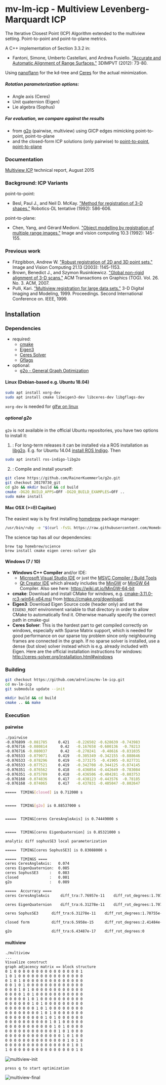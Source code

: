 mv-lm-icp - Multiview Levenberg-Marquardt ICP
================================

The Iterative Closest Point (ICP) Algorithm extended to the multiview setting. Point-to-point and point-to-plane metrics.

A C++ implementation of Section 3.3.2 in:
* Fantoni, Simone, Umberto Castellani, and Andrea Fusiello. ["Accurate and Automatic Alignment of Range Surfaces."](http://www.diegm.uniud.it/fusiello/papers/3dimpvt12-a.pdf) 3DIMPVT (2012): 73-80.

Using [nanoflann](https://github.com/jlblancoc/nanoflann) for the kd-tree and [Ceres](http://ceres-solver.org/) for the actual minimization.

##### Rotation parameterization options:
* Angle axis (Ceres)
* Unit quaternion (Eigen)
* Lie algebra (Sophus)

##### For evaluation, we compare against the results 
* from [g2o](https://openslam.org/g2o.html) (pairwise, multiview) using GICP edges mimicking point-to-point, point-to-plane
* and the closed-form ICP solutions (only pairwise) to [point-to-point](http://graphics.stanford.edu/~smr/ICP/comparison/eggert_comparison_mva97.pdf), [point-to-plane](https://www.comp.nus.edu.sg/~lowkl/publications/lowk_point-to-plane_icp_techrep.pdf)

### Documentation
[Multiview ICP](docs/mv-lm-icp.pdf) technical report, August 2015


### Background: ICP Variants
point-to-point:
* Besl, Paul J., and Neil D. McKay. ["Method for registration of 3-D shapes."](http://eecs.vanderbilt.edu/courses/CS359/other_links/papers/1992_besl_mckay_ICP.pdf) Robotics-DL tentative (1992): 586-606.

point-to-plane:
* Chen, Yang, and Gérard Medioni. ["Object modelling by registration of multiple range images."](http://graphics.stanford.edu/~smr/ICP/comparison/chen-medioni-align-rob91.pdf) Image and vision computing 10.3 (1992): 145-155.

### Previous work
* Fitzgibbon, Andrew W. ["Robust registration of 2D and 3D point sets."](http://citeseerx.ist.psu.edu/viewdoc/download?doi=10.1.1.83.3846&rep=rep1&type=pdf) Image and Vision Computing 21.13 (2003): 1145-1153.
* Brown, Benedict J., and Szymon Rusinkiewicz. ["Global non-rigid alignment of 3-D scans."](http://gfx.cs.princeton.edu/pubs/Brown_2007_GNA/global_tps.pdf) ACM Transactions on Graphics (TOG). Vol. 26. No. 3. ACM, 2007.
* Pulli, Kari. ["Multiview registration for large data sets."](https://graphics.stanford.edu/papers/pulli-3dim99/3dim99.pdf) 3-D Digital Imaging and Modeling, 1999. Proceedings. Second International Conference on. IEEE, 1999.


## Installation

### Dependencies

* required:
  * [cmake](https://cmake.org/)
  * [Eigen3](http://eigen.tuxfamily.org)
  * [Ceres Solver](http://ceres-solver.org/)
  * [Gflags](https://github.com/gflags/gflags)
* optional:
  * [g2o - General Graph Optimization](https://github.com/RainerKuemmerle/g2o)

#### Linux (Debian-based e.g. Ubuntu 18.04)

```sh
sudo apt install xorg-dev
sudo apt install cmake libeigen3-dev libceres-dev libgflags-dev
```
`xorg-dev` is needed for [glfw on linux](http://www.glfw.org/docs/latest/compile_guide.html#compile_deps_x11)

##### optional g2o
`g2o` is not available in the official Ubuntu repositories, you have two options to install it:
1. : For long-term releases it can be installed via a ROS installation as [libg2o](http://wiki.ros.org/libg2o). E.g. for Ubuntu 14.04 [install ROS Indigo](http://wiki.ros.org/indigo/Installation/Ubuntu). Then 
```sh
sudo apt install ros-indigo-libg2o
```
2. : Compile and install yourself:
```sh
git clone https://github.com/RainerKuemmerle/g2o.git
git checkout 20170730_git
cd g2o && mkdir build && cd build
cmake -DG2O_BUILD_APPS=OFF -DG2O_BUILD_EXAMPLES=OFF ..
sudo make install
```


#### Mac OSX (>=El Capitan)

The easiest way is by first installing [homebrew](https://brew.sh) package manager:
```sh
/usr/bin/ruby -e "$(curl -fsSL https://raw.githubusercontent.com/Homebrew/install/master/install)"
```
The science tap has all our dependencies:
```
brew tap homebrew/science
brew install cmake eigen ceres-solver g2o
```
#### Windows (7 / 10)

* **Windows C++ Compiler** and/or IDE: 
  * [Microsoft Visual Studio IDE](https://www.visualstudio.com/de/downloads/) or just the [MSVC Compiler / Build Tools](http://landinghub.visualstudio.com/visual-cpp-build-tools) 
  * [Qt Creator IDE](https://www.qt.io/) which already includes the [MinGW](http://www.mingw.org/) or [MinGW 64](http://mingw-w64.org) Compiler. Also see here: https://wiki.qt.io/MinGW-64-bit
* **cmake**: Download and install CMake for windows, e.g. [cmake-3.11.0-rc3-win64-x64.msi](https://cmake.org/files/v3.11/cmake-3.11.0-rc3-win64-x64.msi) from https://cmake.org/download/.
* **Eigen3**: Download Eigen Source code (header only) and set the `EIGEN3_ROOT` environment variable to that directory in order to allow CMake to automatically find it. Otherwise manually specify the correct path in cmake-gui
* **Ceres Solver**: This is the hardest part to get compiled correctly on windows, especially with Sparse Matrix support, which is needed for good performance on our sparse toy problem since only neighbouring frames are connected in the graph. If no sparse solver is installed, use a dense (but slow) solver instead which is e.g. already included with Eigen. Here are the official installation instructions for windows:
http://ceres-solver.org/installation.html#windows

### Building
```sh
git checkout https://github.com/adrelino/mv-lm-icp.git
cd mv-lm-icp
git submodule update --init

mkdir build && cd build
cmake .. && make
```

### Execution

#### pairwise
```sh
./pairwise 
-0.076899 -0.081785     0.421	-0.226502 -0.628639 -0.743983
-0.076716 -0.080814      0.42	-0.167658 -0.600136  -0.78213
-0.076716 -0.080037      0.42	-0.270241  -0.48616 -0.831035
-0.076533 -0.079071     0.419	-0.305349 -0.342155 -0.888646
-0.076533 -0.078296     0.419	-0.373175  -0.41905 -0.827731
-0.076533 -0.077521     0.419	-0.342708 -0.344125 -0.874145
-0.076351 -0.076562     0.418	-0.436854 -0.442649 -0.783084
-0.076351 -0.075789     0.418	-0.436506 -0.404281 -0.803753
-0.076168 -0.074836     0.417	-0.438123 -0.443576  -0.78185
-0.076168 -0.074065     0.417	-0.437831 -0.405047 -0.802647

=====  TIMING[closed] is 0.712000 s


=====  TIMING[g2o] is 0.88537000 s


=====  TIMING[ceres CeresAngleAxis] is 0.74449000 s


=====  TIMING[ceres EigenQuaternion] is 0.85321000 s

analytic diff sophusSE3 local parameterization

=====  TIMING[ceres SophusSE3] is 0.83088000 s

=====  TIMINGS ====
ceres CeresAngleAxis:	0.074
ceres EigenQuaternion:	0.085
ceres SophusSE3     :	0.083
closed              :	0.001
g2o                 :	0.089

=====  Accurracy ====
ceres CeresAngleAxis	 diff_tra:7.76957e-11	 diff_rot_degrees:1.70755e-06

ceres EigenQuaternion	 diff_tra:6.31278e-11	 diff_rot_degrees:1.70755e-06

ceres SophusSE3    	 diff_tra:6.31278e-11	 diff_rot_degrees:1.70755e-06

closed form      	 diff_tra:6.5958e-15	 diff_rot_degrees:2.41484e-06

g2o              	 diff_tra:6.43487e-17	 diff_rot_degrees:0


```


#### multiview
```sh
./multiview
...
Visualize construct
graph adjacency matrix == block structure
0 1 0 0 0 0 0 0 0 0 0 0 0 0 0 0 0 1
1 0 1 0 0 0 0 0 0 0 0 0 0 0 0 0 0 0
0 1 0 1 0 0 0 0 0 0 0 0 0 0 0 0 0 0
0 0 1 0 1 0 0 0 0 0 0 0 0 0 0 0 0 0
0 0 0 1 0 1 0 0 0 0 0 0 0 0 0 0 0 0
0 0 0 0 1 0 1 0 0 0 0 0 0 0 0 0 0 0
0 0 0 0 0 1 0 1 0 0 0 0 0 0 0 0 0 0
0 0 0 0 0 0 1 0 1 0 0 0 0 0 0 0 0 0
0 0 0 0 0 0 0 1 0 1 0 0 0 0 0 0 0 0
0 0 0 0 0 0 0 0 1 0 1 0 0 0 0 0 0 0
0 0 0 0 0 0 0 0 0 1 0 1 0 0 0 0 0 0
0 0 0 0 0 0 0 0 0 0 1 0 1 0 0 0 0 0
0 0 0 0 0 0 0 0 0 0 0 1 0 1 0 0 0 0
0 0 0 0 0 0 0 0 0 0 0 0 1 0 1 0 0 0
0 0 0 0 0 0 0 0 0 0 0 0 0 1 0 1 0 0
0 0 0 0 0 0 0 0 0 0 0 0 0 0 1 0 1 0
0 0 0 0 0 0 0 0 0 0 0 0 0 0 0 1 0 1
1 0 0 0 0 0 0 0 0 0 0 0 0 0 0 0 1 0
```
![multiview-init](samples/multiview-init.png)


```
press q to start optimization
```

![multiview-final](samples/multiview-final.png)




